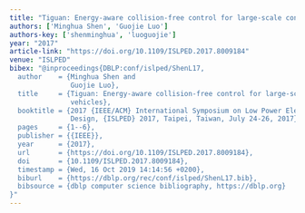 ```yaml
---
title: "Tiguan: Energy-aware collision-free control for large-scale connected vehicles"
authors: ['Minghua Shen', 'Guojie Luo']
authors-key: ['shenminghua', 'luoguojie']
year: "2017"
article-link: "https://doi.org/10.1109/ISLPED.2017.8009184"
venue: "ISLPED"
bibex: "@inproceedings{DBLP:conf/islped/ShenL17,
  author    = {Minghua Shen and
               Guojie Luo},
  title     = {Tiguan: Energy-aware collision-free control for large-scale connected
               vehicles},
  booktitle = {2017 {IEEE/ACM} International Symposium on Low Power Electronics and
               Design, {ISLPED} 2017, Taipei, Taiwan, July 24-26, 2017},
  pages     = {1--6},
  publisher = {{IEEE}},
  year      = {2017},
  url       = {https://doi.org/10.1109/ISLPED.2017.8009184},
  doi       = {10.1109/ISLPED.2017.8009184},
  timestamp = {Wed, 16 Oct 2019 14:14:56 +0200},
  biburl    = {https://dblp.org/rec/conf/islped/ShenL17.bib},
  bibsource = {dblp computer science bibliography, https://dblp.org}
}"
---
```

